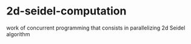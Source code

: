 # 2d-seidel-computation
work of concurrent programming that consists in parallelizing 2d Seidel algorithm
